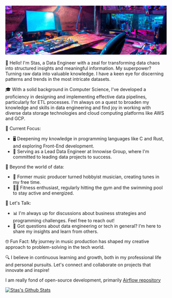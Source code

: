 ![Banner](https://raw.githubusercontent.com/stamixthereal/stamixthereal/master/images/img-new.png)

👋 Hello! I'm Stas, a Data Engineer with a zeal for transforming data chaos into structured insights and meaningful information. My superpower? Turning raw data into valuable knowledge. I have a keen eye for discerning patterns and trends in the most intricate datasets.

🎓 With a solid background in Computer Science, I've developed a proficiency in designing and implementing effective data pipelines, particularly for ETL processes. I'm always on a quest to broaden my knowledge and skills in data engineering and find joy in working with diverse data storage technologies and cloud computing platforms like AWS and GCP.

🌟 Current Focus:
- 🖥️ Deepening my knowledge in programming languages like C and Rust, and exploring Front-End development.
- 🚀 Serving as a Lead Data Engineer at Innowise Group, where I'm committed to leading data projects to success.

🎵 Beyond the world of data:
- 🎹 Former music producer turned hobbyist musician, creating tunes in my free time.
- 🏋️‍♂️ Fitness enthusiast, regularly hitting the gym and the swimming pool to stay active and energized.

💬 Let's Talk:
- 📊 I'm always up for discussions about business strategies and programming challenges. Feel free to reach out!
- 🤔 Got questions about data engineering or tech in general? I’m here to share my insights and learn from others.

🤓 Fun Fact: My journey in music production has shaped my creative approach to problem-solving in the tech world.

🔍 I believe in continuous learning and growth, both in my professional life and personal pursuits. Let's connect and collaborate on projects that innovate and inspire!

I am really fond of open-source development, primarily [Airflow repository](https://github.com/apache/airflow)

[![Stas's Github Stats](https://github-readme-stats.vercel.app/api?username=stamixthereal)](https://github.com/anuraghazra/github-readme-stats)
